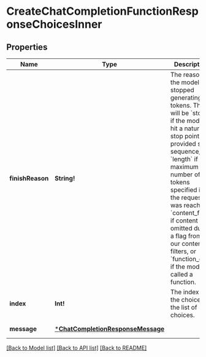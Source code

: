 # CreateChatCompletionFunctionResponseChoicesInner

## Properties
Name | Type | Description | Notes
------------ | ------------- | ------------- | -------------
**finishReason** | **String!** | The reason the model stopped generating tokens. This will be &#x60;stop&#x60; if the model hit a natural stop point or a provided stop sequence, &#x60;length&#x60; if the maximum number of tokens specified in the request was reached, &#x60;content_filter&#x60; if content was omitted due to a flag from our content filters, or &#x60;function_call&#x60; if the model called a function.  | [default to null]
**index** | **Int!** | The index of the choice in the list of choices. | [default to null]
**message** | [***ChatCompletionResponseMessage**](ChatCompletionResponseMessage.md) |  | [default to null]

[[Back to Model list]](../README.md#documentation-for-models) [[Back to API list]](../README.md#documentation-for-api-endpoints) [[Back to README]](../README.md)


